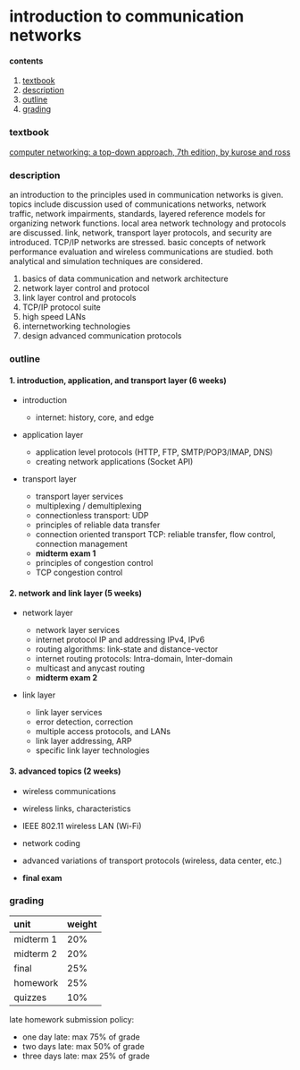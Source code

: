 #  introduction to communication networks

####  contents

1.  [textbook](##textbook)
2.  [description](##description)
3.  [outline](##outline)
4.  [grading](##grading)

###  textbook

[computer networking: a top-down approach, 7th edition, by kurose and ross](https://www.ucg.ac.me/skladiste/blog_44233/objava_64433/fajlovi/Computer%20Networking%20_%20A%20Top%20Down%20Approach,%207th,%20converted.pdf)

###  description

an introduction to the principles used in communication networks is given.  topics include discussion used of communications networks, network traffic, network impairments, standards, layered reference models for organizing network functions.  local area network technology and protocols are discussed.  link, network, transport layer protocols, and security are introduced.  TCP/IP networks are stressed.  basic concepts of network performance evaluation and wireless communications are studied.  both analytical and simulation techniques are considered.

1.  basics of data communication and network architecture
2.  network layer control and protocol
3.  link layer control and protocols
4.  TCP/IP protocol suite
5.  high speed LANs
6.  internetworking technologies
7.  design advanced communication protocols

###  outline

####  1.  introduction, application, and transport layer (6 weeks)
    
-  introduction
    - internet: history, core, and edge

-  application layer
    -  application level protocols (HTTP, FTP, SMTP/POP3/IMAP, DNS)
    -  creating network applications (Socket API)

-  transport layer
    -  transport layer services
    -  multiplexing / demultiplexing
    -  connectionless transport:  UDP
    -  principles of reliable data transfer
    -  connection oriented transport TCP:  reliable transfer, flow control, connection management
    -  **midterm exam 1**
    -  principles of congestion control
    -  TCP congestion control

####  2.  network and link layer (5 weeks)

-  network layer
    -  network layer services
    -  internet protocol IP and addressing IPv4, IPv6
    -  routing algorithms:  link-state and distance-vector
    -  internet routing protocols:  Intra-domain, Inter-domain
    -  multicast and anycast routing
    -  **midterm exam 2**

-  link layer
    -  link layer services
    -  error detection, correction
    -  multiple access protocols, and LANs
    -  link layer addressing, ARP
    -  specific link layer technologies

####  3.  advanced topics (2 weeks)
-  wireless communications
-  wireless links, characteristics
-  IEEE 802.11 wireless LAN (Wi-Fi)
-  network coding
-  advanced variations of transport protocols (wireless, data center, etc.)

-  **final exam**

###  grading

| unit      | weight        |
|:-----------|:--------------|
| midterm 1  | 20%           |
| midterm 2  | 20%           |
| final      | 25%           |
| homework   | 25%           |
| quizzes    | 10%           |

late homework submission policy:  
-  one day late:  max 75% of grade
-  two days late:  max 50% of grade
-  three days late:  max 25% of grade
